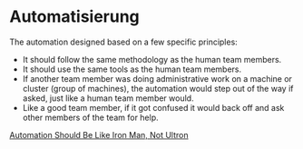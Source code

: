 # Automatisierung

The automation designed based on a few specific principles:

- It should follow the same methodology as the human team members.
- It should use the same tools as the human team members.
- If another team member was doing administrative work on a machine or cluster (group of machines), the automation would step out of the way if asked, just like a human team member would.
- Like a good team member, if it got confused it would back off and ask other members of the team for help.

[Automation Should Be Like Iron Man, Not Ultron](https://queue.acm.org/detail.cfm?id=2841313)
